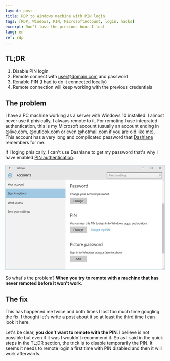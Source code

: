 ```yaml
---
layout: post
title: RDP to Windows machine with PIN login
tags: [RDP, Windows, PIN, MicrosoftAccount, login, hacks]
excerpt: Don't lose the precious hour I lost
lang: en
ref: rdp
---
```


## TL;DR

1. Disable PIN login
2. Remote connect with user@domain.com and password
3. Renable PIN (I had to do it connected locally)
4. Remote connection will keep working with the previous credentials

## The problem

I have a PC machine working as a server with Windows 10 installed. I almost never use it phisically, I always remote to it. For remoting I use integrated authentication, this is my Microsoft account (usually an account ending in @live.com, @outlook.com or even @hotmail.com if you are old like me). This account has a very long and complicated password that [Dashlane](https://www.dashlane.com/) remembers for me.

If I loging phisically, I can't use Dashlane to get my password that's why I have enabled [PIN authentication](https://petri.com/windows-10-use-a-pin-instead-of-a-password-to-sign-in).

![Windows PIN Sing-in](/images/WindowsPIN.jpg)

So what's the problem? **When you try to remote with a machine that has never remoted before it won't work**.

## The fix

This has happened me twice and both times I lost too much time googling the fix. I thought let's write a post about it so at least the third time I can look it here.

Let's be clear, **you don't want to remote with the PIN**. I believe is not possible but even if it was I wouldn't recommend it. So as I said in the quick steps in the TL;DR section, the trick is to disable temporarily the PIN. It seems it needs to remote login a first time with PIN disabled and then it will work afterwards.
